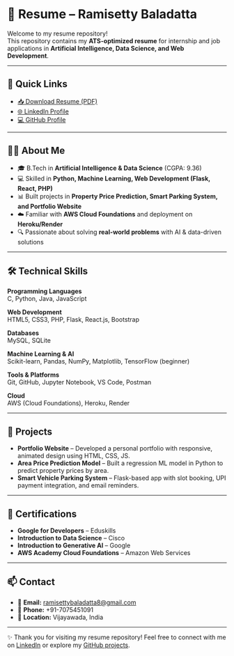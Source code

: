 # 📄 Resume – Ramisetty Baladatta  

Welcome to my resume repository!  
This repository contains my **ATS-optimized resume** for internship and job applications in **Artificial Intelligence, Data Science, and Web Development**.  

---

## 🔗 Quick Links  
- [📥 Download Resume (PDF)](https://github.com/Baladatta/Baladatta/blob/main/Ramisetty_Baladatta_Resume.pdf)
- [🌐 LinkedIn Profile](https://www.linkedin.com/in/ramisetty-baladatta-5574032b7)  
- [💻 GitHub Profile](https://github.com/Baladatta)  

---

## 👨‍🎓 About Me  
- 🎓 B.Tech in **Artificial Intelligence & Data Science** (CGPA: 9.36)  
- 💻 Skilled in **Python, Machine Learning, Web Development (Flask, React, PHP)**  
- 📊 Built projects in **Property Price Prediction, Smart Parking System, and Portfolio Website**  
- ☁️ Familiar with **AWS Cloud Foundations** and deployment on **Heroku/Render**  
- 🔍 Passionate about solving **real-world problems** with AI & data-driven solutions  

---

## 🛠️ Technical Skills  

**Programming Languages**  
C, Python, Java, JavaScript  

**Web Development**  
HTML5, CSS3, PHP, Flask, React.js, Bootstrap  

**Databases**  
MySQL, SQLite  

**Machine Learning & AI**  
Scikit-learn, Pandas, NumPy, Matplotlib, TensorFlow (beginner)  

**Tools & Platforms**  
Git, GitHub, Jupyter Notebook, VS Code, Postman  

**Cloud**  
AWS (Cloud Foundations), Heroku, Render  

---

## 📂 Projects  

- **Portfolio Website** – Developed a personal portfolio with responsive, animated design using HTML, CSS, JS.  
- **Area Price Prediction Model** – Built a regression ML model in Python to predict property prices by area.  
- **Smart Vehicle Parking System** – Flask-based app with slot booking, UPI payment integration, and email reminders.  

---

## 📜 Certifications  

- **Google for Developers** – Eduskills  
- **Introduction to Data Science** – Cisco  
- **Introduction to Generative AI** – Google  
- **AWS Academy Cloud Foundations** – Amazon Web Services  

---

## 📫 Contact  

- 📧 **Email:** [ramisettybaladatta8@gmail.com](mailto:ramisettybaladatta8@gmail.com)  
- 📱 **Phone:** +91-7075451091  
- 📍 **Location:** Vijayawada, India  

---
✨ Thank you for visiting my resume repository! Feel free to connect with me on [LinkedIn](https://www.linkedin.com/in/ramisetty-baladatta-5574032b7/) or explore my [GitHub projects](https://github.com/Baladatta).
